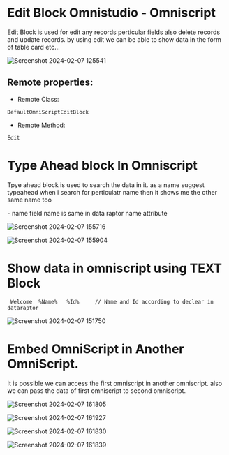 # Edit Block Omnistudio - Omniscript

<p>Edit Block is used for edit any records perticular fields also delete records and update records. by using edit we can be able to show data in the form of table card etc...</p>

![Screenshot 2024-02-07 125541](https://github.com/gaurravlokhande/Salesforce-OmniStudio/assets/119065314/50eb9a5c-8cbe-49a0-a32f-b6aa8660ab03)

## Remote properties:

- Remote Class:
```
DefaultOmniScriptEditBlock
```

 - Remote Method:
```
Edit
```

# Type Ahead block In Omniscript

<p>Tpye ahead block is used to search the data in it. as a name suggest typeahead when i search for perticulatr name then it shows me the other same name too</p>
 - name field name is same in data raptor name attribute

![Screenshot 2024-02-07 155716](https://github.com/gaurravlokhande/Salesforce-OmniStudio/assets/119065314/2cdb6450-f0ac-4a57-a3c8-2ce99dc03857)



![Screenshot 2024-02-07 155904](https://github.com/gaurravlokhande/Salesforce-OmniStudio/assets/119065314/b557ff47-cfa2-432c-a23b-589c11ecfd23)




# Show data in omniscript using TEXT Block

```
 Welcome  %Name%   %Id%     // Name and Id according to declear in dataraptor
```
![Screenshot 2024-02-07 151750](https://github.com/gaurravlokhande/Salesforce-OmniStudio/assets/119065314/c7a18775-a061-423f-94b0-c44d96b44369)


# Embed OmniScript in Another OmniScript.

<p> It is possible we can access the first omniscript in another omniscript. also we can pass the data of first omniscript to second omniscript.</p>

![Screenshot 2024-02-07 161805](https://github.com/gaurravlokhande/Salesforce-OmniStudio/assets/119065314/13740293-8201-48aa-9c57-ec37009c4624)


![Screenshot 2024-02-07 161927](https://github.com/gaurravlokhande/Salesforce-OmniStudio/assets/119065314/3b3f4b32-c2a1-468f-a8d6-583a0b94bf05)

![Screenshot 2024-02-07 161830](https://github.com/gaurravlokhande/Salesforce-OmniStudio/assets/119065314/dd738954-2565-4707-8fcf-942c4a63d1c2)



![Screenshot 2024-02-07 161839](https://github.com/gaurravlokhande/Salesforce-OmniStudio/assets/119065314/0f815039-6be6-4436-8829-6c7c22d7d559)


